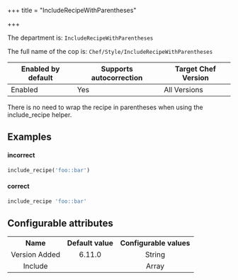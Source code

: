 +++
title = "IncludeRecipeWithParentheses"

+++

<!-- This content is automatically generated. See https://github.com/chef/chef-web-docs/blob/main/generated/README.md -->

The department is: `IncludeRecipeWithParentheses`

The full name of the cop is: `Chef/Style/IncludeRecipeWithParentheses`

| Enabled by default | Supports autocorrection | Target Chef Version |
| --- | --- | --- |
| Enabled | Yes | All Versions |

There is no need to wrap the recipe in parentheses when using the include_recipe helper.

## Examples


#### incorrect

```ruby
include_recipe('foo::bar')
```

#### correct

```ruby
include_recipe 'foo::bar'
```

## Configurable attributes

<table>
<tbody><tr>
<th>Name</th>
<th>Default value</th>
<th>Configurable values</th>
</tr>
<tr>
<td style="text-align:center">Version Added</td>
<td style="text-align:center">6.11.0</td>
<td style="text-align:center">String</td>
</tr>
<tr><td style="text-align:center">Include</td>
<td style="text-align:center"><ul>
</ul>
</td>
<td style="text-align:center">Array</td>
</tr></tbody></table>
